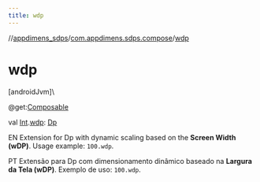 ```yaml
---
title: wdp
---
```

//[appdimens_sdps](../../index.html)/[com.appdimens.sdps.compose](index.html)/[wdp](wdp.html)



# wdp



[androidJvm]\




@get:[Composable](https://developer.android.com/reference/kotlin/androidx/compose/runtime/Composable.html)



val [Int](https://kotlinlang.org/api/core/kotlin-stdlib/kotlin/-int/index.html).[wdp](wdp.html): [Dp](https://developer.android.com/reference/kotlin/androidx/compose/ui/unit/Dp.html)



EN Extension for Dp with dynamic scaling based on the **Screen Width (wDP)**. Usage example: `100.wdp`.



PT Extensão para Dp com dimensionamento dinâmico baseado na **Largura da Tela (wDP)**. Exemplo de uso: `100.wdp`.



